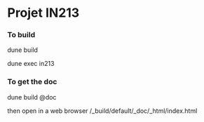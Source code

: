 # Projet IN213

### To build

dune build

dune exec in213

### To get the doc

dune build @doc

then open in a web browser /_build/default/_doc/_html/index.html
